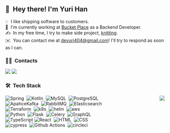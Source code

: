 
## 👋 &nbsp;Hey there! I'm Yuri Han


💡 &nbsp;I like shipping software to customers.\
🏢 &nbsp;I'm currently working at [Bucket Place](https://www.bucketplace.co.kr/) as a Backend Developer.\
✍️ &nbsp;In my free time, I try to make side project, [knitting](https://github.com/k-roffle).\
✉️ &nbsp;You can contact me at devuri404@gmail.com! I'll try to respond as soon as I can.

### 🤝🏻 &nbsp;Contacts

<a href="mailto:devuri404@gmail.com"><img src="https://img.shields.io/badge/-devuri404@gmail.com-333333?style=flat-square&logo=Gmail&logoColor=white"/></a>
<a href="https://instagram.com/y.oo.l"><img src="https://img.shields.io/badge/-y.oo.l_-333333?style=flat-square&logo=Instagram&logoColor=white"/></a>


### 🛠 &nbsp;Tech Stack

<img align='right' src="https://github-readme-stats.vercel.app/api?username=zoripong&show_icons=true&count_private=true&include_all_commits=true&theme=dracula">

![Spring](https://img.shields.io/badge/-Spring-333333?style=flat&logo=spring&logoColor=white)&nbsp;
![Kotlin](https://img.shields.io/badge/-Kotlin-333333?style=flat&logo=kotlin&logoColor=white)&nbsp;
![MySQL](https://img.shields.io/badge/-Mysql-333333?style=flat&logo=mysql&logoColor=white)&nbsp;
![PostgreSQL](https://img.shields.io/badge/-PostgreSQL-333333?style=flat&logo=postgresql&logoColor=white)\
![ApahceKafka](https://img.shields.io/badge/-ApahceKafka-333333?style=flat&logo=apachekafka&logoColor=white)&nbsp;
![RabbitMQ](https://img.shields.io/badge/-RabbitMQ-333333?style=flat&logo=rabbitmq&logoColor=white)&nbsp;
![Elasticsearch](https://img.shields.io/badge/-Elasticsearch-333333?style=flat&logo=elasticsearch&logoColor=white)\
![Terraform](https://img.shields.io/badge/-Terraform-333333?style=flat&logo=terraform&logoColor=white)&nbsp;
![k8s](https://img.shields.io/badge/-k8s-333333?style=flat&logo=kubernetes&logoColor=white)&nbsp;
![helm](https://img.shields.io/badge/-helm-333333?style=flat&logo=helm&logoColor=white)&nbsp;
![aws](https://img.shields.io/badge/-aws-333333?style=flat&logo=amazonaws&logoColor=white)\
![Python](https://img.shields.io/badge/-Python-333333?style=flat&logo=python&logoColor=white)&nbsp;
![Flask](https://img.shields.io/badge/-Flask-333333?style=flat&logo=flask&logoColor=white)&nbsp;
![Celery](https://img.shields.io/badge/-Celery-333333?style=flat&logo=celery&logoColor=white)&nbsp;
![GraphQL](https://img.shields.io/badge/-GraphQL-333333?style=flat&logo=graphql&logoColor=white)\
![TypeScript](https://img.shields.io/badge/-TypeScript-333333?style=flat&logo=typescript&logoColor=white)
![React](https://img.shields.io/badge/-React-333333?style=flat&logo=react&logoColor=white)&nbsp;
![HTML](https://img.shields.io/badge/-HTML5-333333?style=flat&logo=HTML5&logoColor=white)&nbsp;
![CSS](https://img.shields.io/badge/-CSS3-333333?style=flat&logo=CSS3&logoColor=white)\
![cypress](https://img.shields.io/badge/-Cypress-333333?style=flat&logo=cypress&logoColor=white)&nbsp;
![Github Actions](https://img.shields.io/badge/-Github%20Actions-333333?style=flat&logo=githubactions&logoColor=white)&nbsp;
![circleci](https://img.shields.io/badge/-CircleCI-333333?style=flat&logo=circleci&logoColor=white)
